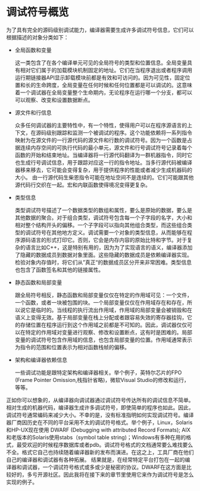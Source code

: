 # 调试符号概览

为了具有完全的源码级别调试能力，编译器需要生成许多调试符号信息，它们可以根据描述的对象分类如下：

- 全局函数和变量

    这一类包含了在各个编译单元可见的全局符号的类型和位置信息。全局变量具有相对它们属于的加载模块机制固定的地址。它们在当程序退出或者程序调用运行期链接器API显示卸载模块前都是有效和可访问的。因为可见性，固定位置和长的生命跨度，全局变量在任何时候和任何位置都是可以调试的。这意味着一个调试器在全局变量整个生命期内，无论程序在运行哪一个分支，都可以可以观察、改变和设置数据断点。

- 源文件和行信息

    众多任何调试器的主要特性中，有一个特性，使得用户可以在程序源语言的上下文，在源码级别跟踪和监测一个被调试的程序。这个功能依赖将一系列指令映射为在源文件的一行源代码的源文件和行数的调试符号。因为一个函数是占据连续内存空间的可执行代码的最小单元，源文件和行号调试符号记录着每个函数的开始和结束地址。当编译器将一行源代码翻译为一群机器指令，同时它也生成行号调试信息，用于跟踪对应这一行的指令地址。当多行源代码被编译器移来移去，它可能会变得复杂，用于提供程序的性能或者减少生成机器码的大小。 由一行源代码生柴恩指令可能在地址空间不是连续的。它们可能跟其他源代码行交织在一起。宏和内联函数使得境况变得更复杂。

- 类型信息

    类型调试符号描述了一个数据类型的数组和属性，要么是原始的数据，要么是其他数据的聚合。对于组合类型，调试符号包含每一个子字段的名字，大小和相对整个结构开头的偏移。一个子字段可以指向其他组合类型，而这些组合类型的调试符号在其他地方定义。调试需要一个对象的类型信息，从而能够在程序源码语言的形式打印它。否则，它会是内存内容的原始比特和字节。对于复杂的语言比如C++，这是特别有用的，因为为了实现语言的语义，编译器添加了隐藏的数据成员到数据对象里面。这些隐藏的数据成员是依赖编译器实现。检验对象内存值时，将它们从”真正“的数据成员区分开来非常困难。类型信息也包含了函数签名和其他的链接属性。

- 静态函数和局部变量

    跟全局符号相反，静态函数和局部变量仅仅在特定的作用域可见：一个文件，一个函数，或者一块被包围的块。一个局部变量仅仅在作用域存在和存在，所以说它是临时的。当线程的执行流出作用域，作用域的局部变量会被销毁和在语义上变得无效。基于局部变量在栈上分配或者跟容易失效的寄存器挂钩，它的存储位置在程序运行到这个作用域之前都是不可知的。因此，调试器仅仅可以在特定的作用域对变量进行观察、修改和设置断点，这有时是困难的。局部变量的调试符号包含作用域的信息，也包含局部变量的位置。作用域通常表示为指令的范围和位置表示为相对函数栈帧的偏移。

- 架构和编译器依赖信息

    一些调试功能是跟特定架构和编译器相关。举个例子，英特尔芯片的FPO (Frame Pointer Omission,栈指针省略)，微软Visual Studio的修改和运行，等等。


正如你可以想象的，从编译器向调试器通过调试符号传达所有的调试信息不简单。相对生成的机器代码，编译器生成许多调试符号，即使简单的程序也如此。因此，调试符号通常编码来减少大小。不幸的是，没有标准指明如何实现调试符号。编译器厂商因历史在不同的平台采用不太的调试符号格式。举个例子，Linux，Solaris和HP-UX现在使用 DWARF (Debugging with attributed Record Formats); AIX和老版本的Solaris使用stabs（symbol table string)；Windows有多种在用的格式，最受欢迎的时候程序数据库或者pdb。调试符号格式的文档通常要么难找要么不全。格式它自己也持续随着编译器新的发布而演进。在这之上，工具厂商在他们自己的编译器和调试器有各种拓展。
结果就是，在经常特定平台打包在一起的编译器和调试器，一个调试符号格式或多或少是秘密的协议。DWARF在这方面是比较好的，多亏开源社区。因此我将在接下来的章节里使用它来作为调试符号是怎么实现的例子。
